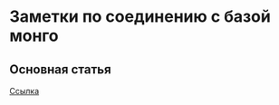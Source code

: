 # Заметки по соединению с базой монго

## Основная статья

[Ссылка](https://dev-gang.ru/article/integracija-mongodb-s-python-s-ispolzovaniem-pymongo-9hmv4a77cw/)
